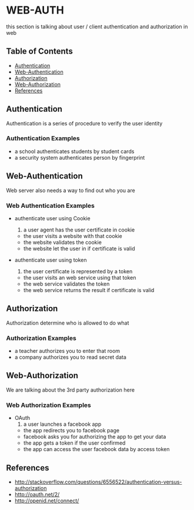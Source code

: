 # WEB-AUTH

this section is talking about user / client authentication and authorization in web

## Table of Contents
- [Authentication](#Authentication)
- [Web-Authentication](#Web-Authentication)
- [Authorization](#Authorization)
- [Web-Authorization](#Web-Authorization)
- [References](#References)

## Authentication
Authentication is a series of procedure to verify the user identity

### Authentication Examples
- a school authenticates students by student cards
- a security system authenticates person by fingerprint

## Web-Authentication
Web server also needs a way to find out who you are

### Web Authentication Examples

- authenticate user using Cookie
  1. a user agent has the user certificate in cookie
  - the user visits a website with that cookie
  - the website validates the cookie
  - the website let the user in if certificate is valid


- authenticate user using token
  1. the user certificate is represented by a token
  - the user visits an web service using that token
  - the web service validates the token
  - the web service returns the result if certificate is valid

## Authorization
Authorization determine who is allowed to do what

### Authorization Examples
- a teacher authorizes you to enter that room
- a company authorizes you to read secret data

## Web-Authorization
We are talking about the 3rd party authorization here

### Web Authorization Examples
- OAuth
  1. a user launches a facebook app
  - the app redirects you to facebook page
  - facebook asks you for authorizing the app to get your data
  - the app gets a token if the user confirmed
  - the app can access the user facebook data by access token


## References
- http://stackoverflow.com/questions/6556522/authentication-versus-authorization
- http://oauth.net/2/
- http://openid.net/connect/

